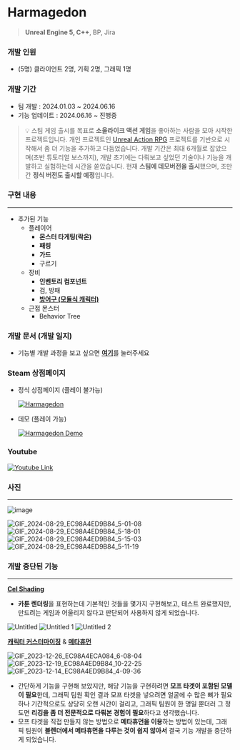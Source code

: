 # Harmagedon

> **Unreal Engine 5, C++**, BP, Jira

### **개발 인원** 

- (5명) 클라이언트 2명,  기획 2명, 그래픽 1명

### **개발 기간**

- 팀 개발 : 2024.01.03 ~ 2024.06.16
- 기능 업데이트 : 2024.06.16 ~ 진행중

>  💡 스팀 게임 출시를 목표로 **소울라이크 액션 게임**을 좋아하는 사람을 모아 시작한 프로젝트입니다.
개인 프로젝트인 [Unreal Action RPG](https://www.notion.so/Unreal-Action-RPG-c93cb31cfee14571a270b5ead9887d5f?pvs=21)  프로젝트를 기반으로 시작해서 좀 더 기능을 추가하고 다듬었습니다.
개발 기간은 최대 6개월로 잡았으며(초반 튜토리얼 보스까지), 개발 초기에는 다뤄보고 싶었던 기술이나 기능을 개발하고 실험하는데 시간을 쏟았습니다.
현재 **스팀에 데모버전을 출시**했으며, 조만간 **정식 버전도 출시할 예정**입니다.

### 구현 내용

---

- 추가된 기능
  - 플레이어
    - **몬스터 타게팅(락온)**
    - **패링**
    - **가드**
    - 구르기
  - 장비
    - **인벤토리 컴포넌트**
    - 검, 방패
    - [**방어구 (모듈식 캐릭터)**](https://www.notion.so/585c3898df7146efa24656cc8616aae9?pvs=21)
  - 근접 몬스터
    - Behavior Tree

### **개발 문서 (개발 일지)**

- 기능별 개발 과정을 보고 싶으면 [**여기**](https://www.notion.so/b67b5069afb9481ea05498e60245b358?pvs=21)를 눌러주세요

### **Steam 상점페이지**

- 정식 상점페이지 (플레이 불가능)


  [![Harmagedon](https://github.com/user-attachments/assets/24c29b52-4bd8-4cbf-976e-93aac210210c)](https://store.steampowered.com/app/3161990/Harmagedon/)

- 데모 (플레이 가능)


  [![Harmagedon Demo](https://github.com/user-attachments/assets/052af74e-72c4-43c1-95f7-cfad98d3557c)](https://store.steampowered.com/app/3166790/Harmagedon_Demo/)



### **Youtube**
[![Youtube Link](http://img.youtube.com/vi/xjUVG3ykJtA/0.jpg)](https://www.youtube.com/watch?v=xjUVG3ykJtA)

### 사진

---
![image](https://github.com/user-attachments/assets/c693ed70-13de-4cb1-81b3-ec6b8df41479)

![GIF_2024-08-29_EC98A4ED9B84_5-01-08](https://github.com/user-attachments/assets/be25d44c-249d-4075-a08f-3a8a09ee9239)
![GIF_2024-08-29_EC98A4ED9B84_5-18-01](https://github.com/user-attachments/assets/5445d837-cad2-4846-b5c6-a8597ea95717)
![GIF_2024-08-29_EC98A4ED9B84_5-15-03](https://github.com/user-attachments/assets/507b8925-560c-40b0-a8fd-91a5a62d1690)
![GIF_2024-08-29_EC98A4ED9B84_5-11-19](https://github.com/user-attachments/assets/f53b317b-06f7-4e25-aece-e134cb38a9ef)


### 개발 중단된 기능

---

[**Cel Shading**](https://www.notion.so/f6cb567c89c940ca9189e5e1f3e6efd9?pvs=21)

- **카툰 렌더링**을 표현하는데 기본적인 것들을 몇가지 구현해보고, 테스트 완료했지만, 
  만드려는 게임과 어울리지 않다고 판단되어 사용하지 않게 되었습니다.

![Untitled](https://github.com/user-attachments/assets/60d77b2f-705b-4a1e-8dbb-8d59dffb931d)
![Untitled 1](https://github.com/user-attachments/assets/266e1187-c51d-4822-84fb-dba9efd2b394)
![Untitled 2](https://github.com/user-attachments/assets/f484cec8-e375-43c0-a9c3-1b19fa69fd2d)


[**캐릭터 커스터마이징**](https://www.notion.so/24c1866e001c4397b76ac2628ee3d392?pvs=21) & [**메타휴먼**](https://www.notion.so/b1a2780448f943f0b9de8c5b7b11e327?pvs=21)

![GIF_2023-12-26_EC98A4ECA084_6-08-04](https://github.com/user-attachments/assets/72944e88-1e22-4657-8afe-978a26e50dfd)
![GIF_2023-12-19_EC98A4ED9B84_10-22-25](https://github.com/user-attachments/assets/841d1b32-b9c3-4de6-b3cd-7a93dcd0f8a9)
![GIF_2023-12-14_EC98A4ED9B84_4-09-36](https://github.com/user-attachments/assets/d4ccd9e2-4898-42fa-8510-4fb463210547)


- 간단하게 기능을 구현해 보았지만, 해당 기능을 구현하려면 **모프 타겟이 포함된 모델이 필요**한데, 그래픽 팀원 확인 결과 모프 타겟을 넣으려면 얼굴에 수 많은 뼈가 필요하나 기간적으로도 상당히 오랜 시간이 걸리고, 그래픽 팀원이 한 명일 뿐더러 그 정도면 **리깅을 좀 더 전문적으로 다뤄본 경험이 필요**하다고 생각했습니다.
- 모프 타겟을 직접 만들지 않는 방법으로 **메타휴먼을 이용**하는 방법이 있는데, 그래픽 팀원이 **블렌더에서 메타휴먼을 다루는 것이 쉽지 않아서** 결국 기능 개발을 중단하게 되었습니다.
